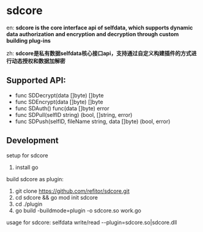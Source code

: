 # sdcore

en: **sdcore is the core interface api of selfdata, which supports dynamic data authorization and encryption and decryption through custom building plug-ins**

zh: **sdcore是私有数据selfdata核心接口api，支持通过自定义构建插件的方式进行动态授权和数据加解密**

## Supported API:

- func SDDecrypt(data []byte) []byte
- func SDEncrypt(data []byte) []byte
- func SDAuth() func(data []byte) error
- func SDPull(selfID string) (bool, []string, error)
- func SDPush(selfID, fileName string, data []byte) (bool, error)

## Development

setup for sdcore
1. install go

build sdcore as plugin:
1. git clone https://github.com/refitor/sdcore.git
2. cd sdcore && go mod init sdcore
4. cd ./plugin
4. go build -buildmode=plugin -o sdcore.so work.go

usage for sdcore:
selfdata write/read --plugin=sdcore.so|sdcore.dll
